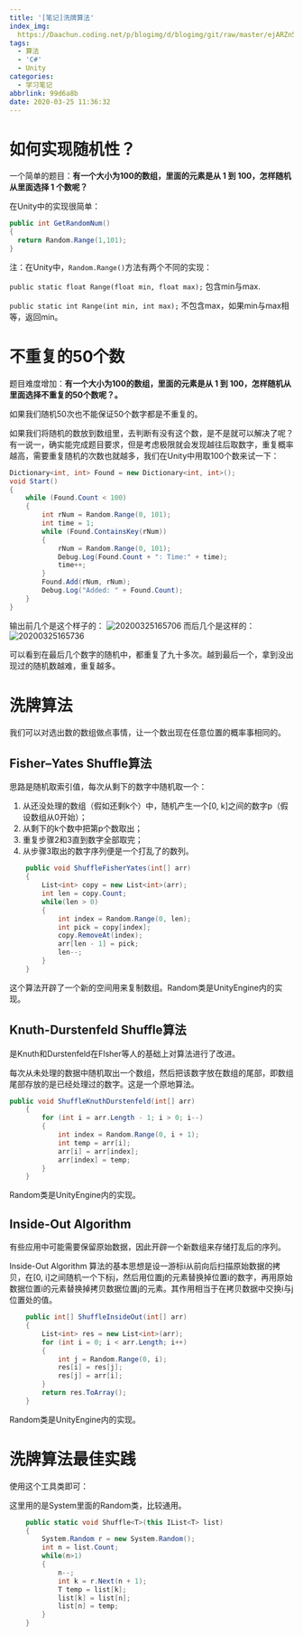 ```yaml
---
title: '[笔记]洗牌算法'
index_img: 
  https://Daachun.coding.net/p/blogimg/d/blogimg/git/raw/master/ejARZn5tg7olkKP.png.png
tags:
  - 算法
  - 'C#'
  - Unity
categories:
  - 学习笔记
abbrlink: 99d6a8b
date: 2020-03-25 11:36:32
---
```


# 如何实现随机性？

一个简单的题目：**有一个大小为100的数组，里面的元素是从 1 到 100，怎样随机从里面选择 1 个数呢？**

在Unity中的实现很简单：

``` cs
public int GetRandomNum()
{
  return Random.Range(1,101);
}

```

注：在Unity中，`Random.Range()`方法有两个不同的实现：

`public static float Range(float min, float max);` 包含min与max.

`public static int Range(int min, int max);` 不包含max，如果min与max相等，返回min。

# 不重复的50个数

题目难度增加：**有一个大小为100的数组，里面的元素是从 1 到 100，怎样随机从里面选择不重复的50个数呢？。**

如果我们随机50次也不能保证50个数字都是不重复的。

如果我们将随机的数放到数组里，去判断有没有这个数，是不是就可以解决了呢？有一说一，确实能完成题目要求，但是考虑极限就会发现越往后取数字，重复概率越高，需要重复随机的次数也就越多，我们在Unity中用取100个数来试一下：

``` cs
Dictionary<int, int> Found = new Dictionary<int, int>();
void Start()
{
    while (Found.Count < 100)
    {
        int rNum = Random.Range(0, 101);
        int time = 1;
        while (Found.ContainsKey(rNum))
        {
            rNum = Random.Range(0, 101);
            Debug.Log(Found.Count + ": Time:" + time);
            time++;
        }
        Found.Add(rNum, rNum);
        Debug.Log("Added: " + Found.Count);
    }
}
```
输出前几个是这个样子的：
![20200325165706](https://Daachun.coding.net/p/blogimg/d/blogimg/git/raw/master/cSIwAsNnxJ6QdT4.png)
而后几个是这样的：
![20200325165736](https://Daachun.coding.net/p/blogimg/d/blogimg/git/raw/master/D91q65l8y2tgSYX.png)

可以看到在最后几个数字的随机中，都重复了九十多次。越到最后一个，拿到没出现过的随机数越难，重复越多。

# 洗牌算法

我们可以对选出数的数组做点事情，让一个数出现在任意位置的概率事相同的。

## Fisher–Yates Shuffle算法

思路是随机取索引值，每次从剩下的数字中随机取一个：

 1. 从还没处理的数组（假如还剩k个）中，随机产生一个[0, k]之间的数字p（假设数组从0开始）；
 2. 从剩下的k个数中把第p个数取出；
 3. 重复步骤2和3直到数字全部取完；
 4. 从步骤3取出的数字序列便是一个打乱了的数列。

``` cs
    public void ShuffleFisherYates(int[] arr)
    {
        List<int> copy = new List<int>(arr);
        int len = copy.Count;
        while(len > 0)
        {
            int index = Random.Range(0, len);
            int pick = copy[index];
            copy.RemoveAt(index);
            arr[len - 1] = pick;
            len--;
        }
    }
```
这个算法开辟了一个新的空间用来复制数组。Random类是UnityEngine内的实现。

## Knuth-Durstenfeld Shuffle算法

是Knuth和Durstenfeld在FIsher等人的基础上对算法进行了改进。

每次从未处理的数据中随机取出一个数组，然后把该数字放在数组的尾部，即数组尾部存放的是已经处理过的数字。这是一个原地算法。

``` cs
public void ShuffleKnuthDurstenfeld(int[] arr)
    {
        for (int i = arr.Length - 1; i > 0; i--)
        {
            int index = Random.Range(0, i + 1);
            int temp = arr[i];
            arr[i] = arr[index];
            arr[index] = temp;
        }
    }
```

Random类是UnityEngine内的实现。

## Inside-Out Algorithm

有些应用中可能需要保留原始数据，因此开辟一个新数组来存储打乱后的序列。

Inside-Out Algorithm 算法的基本思想是设一游标i从前向后扫描原始数据的拷贝，在[0, i]之间随机一个下标j，然后用位置j的元素替换掉位置i的数字，再用原始数据位置i的元素替换掉拷贝数据位置j的元素。其作用相当于在拷贝数据中交换i与j位置处的值。

``` cs
    public int[] ShuffleInsideOut(int[] arr)
    {
        List<int> res = new List<int>(arr);
        for (int i = 0; i < arr.Length; i++)
        {
            int j = Random.Range(0, i);
            res[i] = res[j];
            res[j] = arr[i];
        }
        return res.ToArray();
    }
```
Random类是UnityEngine内的实现。


# 洗牌算法最佳实践

使用这个工具类即可：

这里用的是System里面的Random类，比较通用。

``` cs
    public static void Shuffle<T>(this IList<T> list)
    {
        System.Random r = new System.Random();
        int n = list.Count;
        while(n>1)
        {
            n--;
            int k = r.Next(n + 1);
            T temp = list[k];
            list[k] = list[n];
            list[n] = temp;
        }
    }
```

